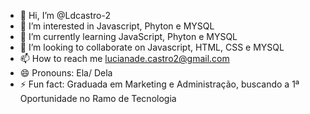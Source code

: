- 👋 Hi, I’m @Ldcastro-2
- 👀 I’m interested in Javascript, Phyton e MYSQL
- 🌱 I’m currently learning JavaScript, Phyton e MYSQL
- 💞️ I’m looking to collaborate on Javascript, HTML, CSS e MYSQL
- 📫 How to reach me lucianade.castro2@gmail.com
- 😄 Pronouns: Ela/ Dela
- ⚡ Fun fact: Graduada em Marketing e Administração, buscando a 1ª Oportunidade no Ramo de Tecnologia

<!---
Ldcastro-2/Ldcastro-2 is a ✨ special ✨ repository because its `README.md` (this file) appears on your GitHub profile.
You can click the Preview link to take a look at your changes.
--->
